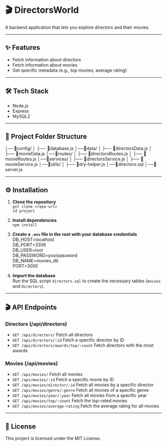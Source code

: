 # 🎬 DirectorsWorld

A backend application that lets you explore directors and their movies.

---

## ✨ Features
- Fetch information about directors  
- Fetch information about movies  
- Get specific metadata (e.g., top movies, average rating)  

---

## 🛠️ Tech Stack
- Node.js
- Express
- MySQL2

---

## 📁 Project Folder Structure
│──📂config/
│   ├── 📄database.js
│──📂data/
│   ├── 📄directorsData.js
│   ├── 📄movieData.js
│──📂routes/
│   ├── 📄directorsRoutes.js
│   ├── 📄movieRoutes.js
│──📂services/
│   ├── 📄directorsService.js
│   ├── 📄movieService.js
│──📂utils/
│   ├── 📄dry-helper.js
│──📄directors.sql
│──📄server.js

---

## ⚙️ Installation

1. **Clone the repository**  
`git clone <repo-url>`  
`cd project`

2. **Install dependencies**  
`npm install`

3. **Create a `.env` file in the root with your database credentials**  
DB_HOST=localhost  
DB_PORT=3306  
DB_USER=root  
DB_PASSWORD=yourpassword  
DB_NAME=movies_db  
PORT=3000  

4. **Import the database**  
Run the SQL script `directors.sql` to create the necessary tables (`movies` and `directors`).

---

## 🎬 API Endpoints

### Directors (/api/directors)
- `GET /api/directors/`  Fetch all directors  
- `GET /api/directors/:id`  Fetch a specific director by ID  
- `GET /api/directors/awards/top/:count`  Fetch directors with the most awards  

### Movies (/api/movies)
- `GET /api/movies/`  Fetch all movies  
- `GET /api/movies/:id`  Fetch a specific movie by ID  
- `GET /api/movies/director/:id`  Fetch all movies by a specific director  
- `GET /api/movies/genre/:genre` Fetch all movies of a specific genre  
- `GET /api/movies/year/:year`  Fetch all movies from a specific year  
- `GET /api/movies/top/:count`  Fetch the top-rated movies  
- `GET /api/movies/average-rating`  Fetch the average rating for all movies  

---

## 📄 License
This project is licensed under the MIT License.
